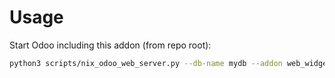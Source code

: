 # Usage

Start Odoo including this addon (from repo root):

```bash
python3 scripts/nix_odoo_web_server.py --db-name mydb --addon web_widget_image_download
```
